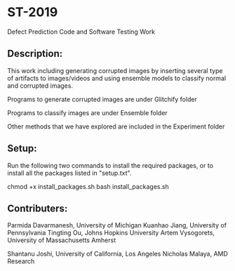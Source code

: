 # ST-2019
Defect Prediction Code and Software Testing Work


## Description:

This work including generating corrupted images by inserting several type of artifacts to images/videos and using ensemble models to classify normal and corrupted images.


Programs to generate corrupted images are under Glitchify folder

Programs to classify images are under Ensemble folder

Other methods that we have explored are included in the Experiment folder


## Setup:

Run the following two commands to install the required packages, or to install all the packages listed in "setup.txt".

chmod +x install_packages.sh
bash install_packages.sh


## Contributers:

Parmida Davarmanesh, University of Michigan
Kuanhao Jiang, University of Pennsylvania
Tingting Ou, Johns Hopkins University
Artem Vysogorets, University of Massachusetts Amherst

Shantanu Joshi, University of California, Los Angeles
Nicholas Malaya, AMD Research